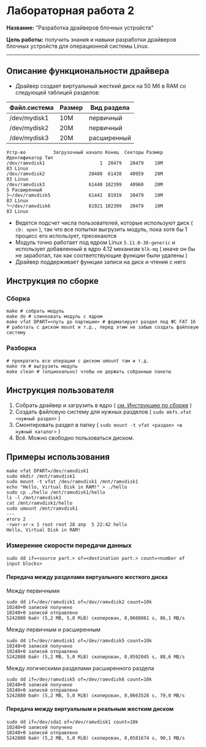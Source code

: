 # Лабораторная работа 2

**Название:** "Разработка драйверов блочных устройств"

**Цель работы:** получить знания и навыки разработки драйверов блочных устройств для операционной системы Linux.

---

## Описание функциональности драйвера

* Драйвер создает виртуальный жесткий диск на 50 Мб в RAM со следующей таблицей разделов:

| Файл.система  | Размер        | Вид раздела |
| ------------- | ------------- | ----------- |
| /dev/mydisk1  | 10M           | первичный   |
| /dev/mydisk2  | 20M           | первичный   |
| /dev/mydisk3  | 20M           | расширенный |

```
Устр-во          Загрузочный начало Конец  Секторы Размер Идентификатор Тип
/dev/ramvdisk1                    1  20479   20479    10M            83 Linux                            
/dev/ramvdisk2                20480  61438   40959    20M            83 Linux
/dev/ramvdisk3                61440 102399   40960    20M             5 Расширенный
├─/dev/ramvdisk5              61441  81919   20479    10M            83 Linux
└─/dev/ramvdisk6              81921 102399   20479    10M            83 Linux
```

* Ведется подсчет числа пользователей, которые используют диск ( `cb: open` ), так что все попытки выгрузить модуль, пока хотя бы 1 процесс его использует, пресекаются
* Модуль точно работает под ядром Linux `5.11.0-38-generic` и использует добавленный в ядро 4.12 механизм `blk-mq` ( иначе он бы не заработал, так как соответствующие функции были удалены )
* Драйвер поддерживает функции записи на диск и чтения с него

## Инструкция по сборке

### Сборка

```
make # собрать модуль
make do # слинковать модуль с ядром
make vfat DPART=<путь до партиции> # форматирует раздел под ФС FAT 16 
# работать с диском mount и т.д., перед этим не забыв создать файловую систему
```

### Разборка

```
# прекратить все операции с диском umount там и т.д.
make rm # выгрузить модуль
make clean # (опционально) чтобы не держать собранные пакеты
```

## Инструкция пользователя

1. Собрать драйвер и загрузить в ядро ( [см. Инструкцию по сборке](#инструкция-по-сборке) )
2. Создать файловую систему для нужных разделов ( `sudo mkfs.vfat <нужный раздел>` )
3. Смонтировать раздел в папку ( `sudo mount -t vfat <раздел> <в нужный каталог>` )
4. Всё. Можно свободно пользоваться диском.

## Примеры использования

```
make vfat DPART=/dev/ramvdisk1
sudo mkdir /mnt/ramvdisk1
sudo mount -t vfat /dev/ramvdisk1 /mnt/ramvdisk1
echo "Hello, Virtual Disk in RAM!" > ./hello
sudo cp ./hello /mnt/ramvdisk1/hello
ls -l /mnt/ramvdisk1
cat /mnt/ramvdisk1/hello
sudo umount /mnt/ramvdisk1
---
итого 2
-rwxr-xr-x 1 root root 28 апр  5 22:42 hello
Hello, Virtual Disk in RAM!
```

### Измерение скорости передачи данных

`sudo dd if=<source part.> of=<destination part.> count=<number of input blocks>`

#### Передача между разделами виртуального жесткого диска

Между первичными
```
sudo dd if=/dev/ramvdisk1 of=/dev/ramvdisk2 count=10k
10240+0 записей получено
10240+0 записей отправлено
5242880 байт (5,2 MB, 5,0 MiB) скопирован, 0,0608861 s, 86,1 MB/s
```

Между первичным и расширенным
```
sudo dd if=/dev/ramvdisk1 of=/dev/ramvdisk5 count=10k
10240+0 записей получено
10240+0 записей отправлено
5242880 байт (5,2 MB, 5,0 MiB) скопирован, 0,0592045 s, 88,6 MB/s
```

Между логическими разделами расширенного раздела
```
sudo dd if=/dev/ramvdisk5 of=/dev/ramvdisk6 count=10k
10240+0 записей получено
10240+0 записей отправлено
5242880 байт (5,2 MB, 5,0 MiB) скопирован, 0,0663528 s, 79,0 MB/s
```

#### Передача между виртуальным и реальным жестким диском

```
sudo dd if=/dev/sda1 of=/dev/ramvdisk1 count=10k
10240+0 записей получено
10240+0 записей отправлено
5242880 байт (5,2 MB, 5,0 MiB) скопирован, 0,0581674 s, 90,1 MB/s
```